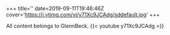 +++
title=''
date=2019-09-11T19:46:46Z
cover='https://i.ytimg.com/vi/y71Xc9JCAdg/sddefault.jpg'
+++

All content belongs to GlennBeck.
{{< youtube y71Xc9JCAdg >}}
